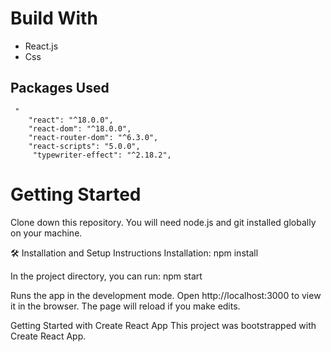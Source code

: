 # Build With

- React.js
- Css

## Packages Used

```
 "
    "react": "^18.0.0",
    "react-dom": "^18.0.0",
    "react-router-dom": "^6.3.0",
    "react-scripts": "5.0.0",
     "typewriter-effect": "^2.18.2",
```

# Getting Started

Clone down this repository. You will need node.js and git installed globally on your machine.

🛠 Installation and Setup Instructions Installation: npm install

In the project directory, you can run: npm start

Runs the app in the development mode. Open http://localhost:3000 to view it in the browser. The page will reload if you make edits.

Getting Started with Create React App
This project was bootstrapped with Create React App.
